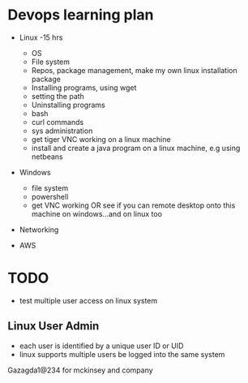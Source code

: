 # Devops learning plan
- Linux -15 hrs
    - OS
    - File system
    - Repos, package management, make my own linux installation package
    - Installing programs, using wget
    - setting the path 
    - Uninstalling programs
    - bash
    - curl commands
    - sys administration
    - get tiger VNC working on a linux machine
    - install and create a java program on a linux machine, e.g using netbeans
    
- Windows
    - file system
    - powershell
    - get VNC working OR see if you can remote desktop onto this machine on windows...and on linux too 
    

- Networking
- AWS
# TODO
- test multiple user access on linux system 
## Linux User Admin
- each user is identified by a unique user ID  or UID
- linux supports multiple users be logged into the same system

Gazagda1@234 for mckinsey and company